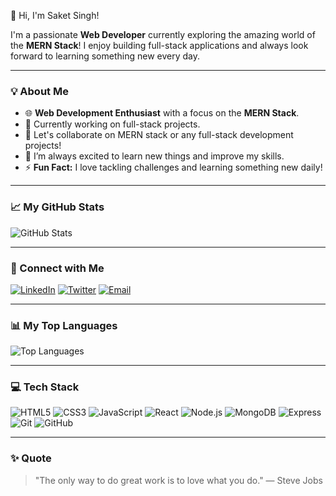  👋 Hi, I'm Saket Singh!

I'm a passionate **Web Developer** currently exploring the amazing world of the **MERN Stack**! I enjoy building full-stack applications and always look forward to learning something new every day.

---

### 💡 About Me

- 🌐 **Web Development Enthusiast** with a focus on the **MERN Stack**.
- 💼 Currently working on full-stack projects.
- 💬 Let's collaborate on MERN stack or any full-stack development projects!
- 🌱 I’m always excited to learn new things and improve my skills.
- ⚡ **Fun Fact:** I love tackling challenges and learning something new daily!

---

### 📈 My GitHub Stats

![GitHub Stats](https://github-readme-stats.vercel.app/api?username=saketchaudhary94&show_icons=true&theme=radical)

---

### 🔗 Connect with Me

[![LinkedIn](https://img.shields.io/badge/-LinkedIn-blue?style=flat&logo=Linkedin&logoColor=white)](https://www.linkedin.com/in/your-linkedin-profile)
[![Twitter](https://img.shields.io/badge/-Twitter-blue?style=flat&logo=Twitter&logoColor=white)](https://twitter.com/your-twitter-profile)
[![Email](https://img.shields.io/badge/Email-D14836?style=flat&logo=gmail&logoColor=white)](mailto:your-email@example.com)

---

### 📊 My Top Languages

![Top Languages](https://github-readme-stats.vercel.app/api/top-langs/?username=saketchaudhary94&layout=compact&theme=radical)

---

### 💻 Tech Stack

![HTML5](https://img.shields.io/badge/-HTML5-E34F26?style=flat-square&logo=html5&logoColor=white)
![CSS3](https://img.shields.io/badge/-CSS3-1572B6?style=flat-square&logo=css3)
![JavaScript](https://img.shields.io/badge/-JavaScript-F7DF1E?style=flat-square&logo=javascript&logoColor=black)
![React](https://img.shields.io/badge/-React-61DAFB?style=flat-square&logo=react&logoColor=black)
![Node.js](https://img.shields.io/badge/-Node.js-339933?style=flat-square&logo=node.js&logoColor=white)
![MongoDB](https://img.shields.io/badge/-MongoDB-47A248?style=flat-square&logo=mongodb&logoColor=white)
![Express](https://img.shields.io/badge/-Express-000000?style=flat-square&logo=express&logoColor=white)
![Git](https://img.shields.io/badge/-Git-F05032?style=flat-square&logo=git&logoColor=white)
![GitHub](https://img.shields.io/badge/-GitHub-181717?style=flat-square&logo=github)

---

### ✨ Quote

> "The only way to do great work is to love what you do." — Steve Jobs
